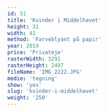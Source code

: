 ```yaml
---
id: 51
title: 'Kvinder i Middelhavet'
height: 31
width: 41
method: 'Farveblyant på papir'
year: 2019
price: 'Privateje'
rasterWidth: 3291
rasterHeight: 2497
fileName: 'IMG_2222.JPG'
medie: 'tegning'
show: 'yes'
slug: 'kvinder-i-middelhavet'
weight: '250'
---
```

